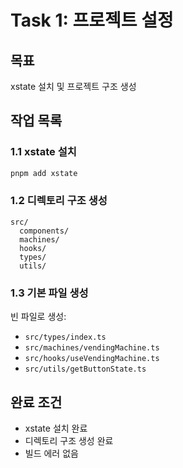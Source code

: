 # Task 1: 프로젝트 설정

## 목표
xstate 설치 및 프로젝트 구조 생성

## 작업 목록

### 1.1 xstate 설치
```bash
pnpm add xstate
```

### 1.2 디렉토리 구조 생성
```
src/
  components/
  machines/
  hooks/
  types/
  utils/
```

### 1.3 기본 파일 생성
빈 파일로 생성:
- `src/types/index.ts`
- `src/machines/vendingMachine.ts`
- `src/hooks/useVendingMachine.ts`
- `src/utils/getButtonState.ts`

## 완료 조건
- xstate 설치 완료
- 디렉토리 구조 생성 완료
- 빌드 에러 없음

